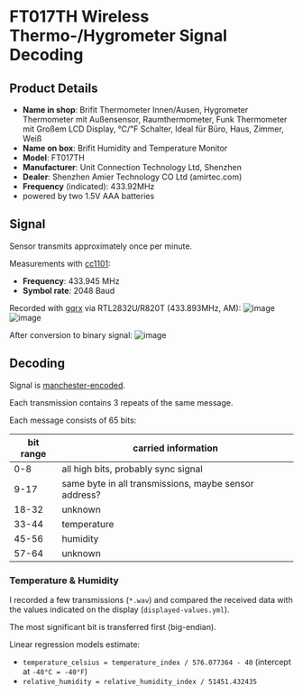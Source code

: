 # FT017TH Wireless Thermo-/Hygrometer Signal Decoding

## Product Details

- **Name in shop**: Brifit Thermometer Innen/Ausen, Hygrometer Thermometer mit Außensensor, Raumthermometer, Funk Thermometer mit Großem LCD Display, ℃/℉ Schalter, Ideal für Büro, Haus, Zimmer, Weiß
- **Name on box**: Brifit Humidity and Temperature Monitor
- **Model**: FT017TH
- **Manufacturer**: Unit Connection Technology Ltd, Shenzhen
- **Dealer**: Shenzhen Amier Technology CO Ltd (amirtec.com)
- **Frequency** (indicated): 433.92MHz
- powered by two 1.5V AAA batteries

## Signal

Sensor transmits approximately once per minute.

Measurements with [cc1101](https://github.com/fphammerle/python-cc1101):
- **Frequency**: 433.945 MHz
- **Symbol rate**: 2048 Baud

Recorded with [gqrx](https://gqrx.dk/) via RTL2832U/R820T (433.893MHz, AM):
![image](gqrx_20201128_100252_433893500.silences-shortened-4s.frames191500-207000.svg)
![image](gqrx_20201128_100252_433893500.silences-shortened-4s.frames-ca500-2500.svg)

After conversion to binary signal:
![image](gqrx_20201128_100252_433893500.silences-shortened-4s.transmission0.digitalized-frames.svg)

## Decoding

Signal is [manchester-encoded](https://en.wikipedia.org/wiki/Manchester_code).

Each transmission contains 3 repeats of the same message.

Each message consists of 65 bits:

| bit range | carried information                                    |
|-----------|--------------------------------------------------------|
| 0-8       | all high bits, probably sync signal                    |
| 9-17      | same byte in all transmissions, maybe sensor address?  |
| 18-32     | unknown                                                |
| 33-44     | temperature                                            |
| 45-56     | humidity                                               |
| 57-64     | unknown                                                |

### Temperature & Humidity

I recorded a few transmissions (`*.wav`)
and compared the received data with the values indicated on the display (`displayed-values.yml`).

The most significant bit is transferred first (big-endian).

Linear regression models estimate:
- `temperature_celsius = temperature_index / 576.077364 - 40`
  (intercept at `-40°C = -40°F`)
- `relative_humidity = relative_humidity_index / 51451.432435`
